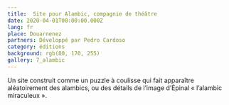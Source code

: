 ```yaml
---
title:  Site pour Alambic, compagnie de théâtre
date: 2020-04-01T00:00:00.000Z
lang: fr
place: Douarnenez
partners: Développé par Pedro Cardoso
category: éditions
background: rgb(80, 170, 255)
gallery: 7_alambic
---
```

Un site construit comme un puzzle à coulisse qui fait apparaître aléatoirement des alambics, ou des détails de l’image d’Épinal « l’alambic miraculeux ».
